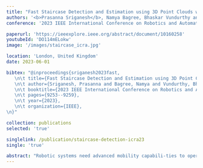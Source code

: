 ```yaml
---
title: "Fast Staircase Detection and Estimation using 3D Point Clouds with Multi-detection Merging for Heterogeneous Robots"
authors: '<b>Prasanna Sriganesh</b>, Namya Bagree, Bhaskar Vundurthy and Matthew Travers'
conference: '2023 IEEE International Conference on Robotics and Automation (ICRA)'

paperurl: 'https://ieeexplore.ieee.org/abstract/document/10160258'
youtubeId: 'DO114mELokw'
image: '/images/staircase_icra.jpg'

location: 'London, United Kingdom'
date: 2023-06-01

bibtex: "@inproceedings{sriganesh2023fast,
   \n\t title={Fast Staircase Detection and Estimation using 3D Point Clouds with Multi-detection Merging for Heterogeneous Robots},
   \n\t author={Sriganesh, Prasanna and Bagree, Namya and Vundurthy, Bhaskar and Travers, Matthew},
   \n\t booktitle={2023 IEEE International Conference on Robotics and Automation (ICRA)},
   \n\t pages={9253--9259},
   \n\t year={2023},
   \n\t organization={IEEE},
\n}"

collection: publications
selected: 'true'

singlelink: /publication/staircase-detection-icra23
single: 'true'

abstract: "Robotic systems need advanced mobility capabili-ties to operate in complex, three-dimensional environments designed for human use, e.g., multi-level buildings. Incorporating some level of autonomy enables robots to operate robustly, reliably, and efficiently in such complex environments, e.g., automatically \"returning home\" if communication between an operator and robot is lost during deployment. This work presents a novel method that enables mobile robots to robustly operate in multi-level environments by making it possible to autonomously locate and climb a range of different staircases. We present results wherein a wheeled robot works together with a quadrupedal system to quickly detect different staircases and reliably climb them. The performance of this novel staircase detection algorithm that is able to run on the heterogeneous platforms is compared to the current state-of-the-art detection algorithm. We show that our approach significantly increases the accuracy and speed at which detections occur."
---
```





